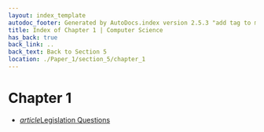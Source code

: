 ```yaml
---
layout: index_template
autodoc_footer: Generated by AutoDocs.index version 2.5.3 "add tag to make &lt;base&gt; work" ⓒ Starwort, 2020
title: Index of Chapter 1 | Computer Science
has_back: true
back_link: ..
back_text: Back to Section 5
location: ./Paper_1/section_5/chapter_1
---
```


# **Chapter 1**

- <a href='./legislation_questions.html'><i title='MD file' class="material-icons">article</i>Legislation Questions</a>
